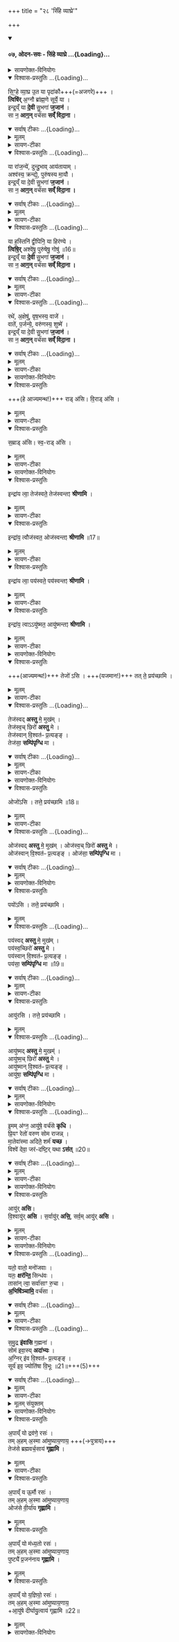 +++
title = "२८ 'सिँहे व्याघ्रे'"

+++

<div class="js_include" includetitle="false" newlevelforh1="4" unfilled url="/vedAH_yajuH/taittirIyam/sArasvata-vibhAgaH/brAhmaNam/sarva-prastutiH/2/7_ekAha-visheShAdi/07_odana-savaH_siMhe-vyAghre">
<details open><summary><h4>०७, ओदन-सवः - सिंहे व्याघ्रे ...{Loading}...</h4></summary>
<details><summary>सायणोक्त-विनियोगः</summary>

(SB) 1षष्ठे गोसवोऽभिहितः । सप्तम ओदनसवोऽभिधीयते । कल्पः - 'ओदनसवेनान्नाद्यकामो रोहिण्यां यजेत । उपव्युषं श्रपयति दर्विहोमो भवत्युदित आदित्ये सिꣳहे व्याघ्र इति चतस्र आहुतीरोदनाद्धुत्वा' इति । 
</details>
<div class="js_include" newlevelforh1="4" title="विश्वास-प्रस्तुतिः" unfilled="" url="/vedAH_yajuH/taittirIyam/sArasvata-vibhAgaH/brAhmaNam/Rk/vishvAsa-prastutiH/2/7_ekAha-visheShAdi/07_odana-savaH_siMhe-vyAghre/02_siMhe_vyAghra.md">
<details open><summary><h8>विश्वास-प्रस्तुतिः ...{Loading}...</h8></summary>

सि॒ꣳ॒हे व्या॒घ्र उ॒त या पृदा॑कौ+++(=अजगरे)+++ ।  
**त्विषि॑र्** अ॒ग्नौ ब्रा॑ह्म॒णे सूर्ये॒ या ।  
इन्द्र॒य्ँ या **दे॒वी** सु॒भगा॑ **ज॒जान॑** ।  
सा न॒ **आग॒न्** वर्च॑सा **सव्ँ विदा॒ना** ।
</details>
</div>
<div class="js_include" newlevelforh1="4" title="सर्वाष् टीकाः" unfilled="" url="/vedAH_yajuH/taittirIyam/sArasvata-vibhAgaH/brAhmaNam/Rk/sarvASh_TIkAH/2/7_ekAha-visheShAdi/07_odana-savaH_siMhe-vyAghre/02_siMhe_vyAghra.md">
<details open><summary><h8>सर्वाष् टीकाः ...{Loading}...</h8></summary>
<details><summary>मूलम्</summary>

सि॒ꣳ॒हे व्या॒घ्र उ॒त या पृदा॑कौ ।  
त्विषि॑र॒ग्नौ ब्रा॑ह्म॒णे सूर्ये॒ या ।  
इन्द्र॒य्ँया दे॒वी सु॒भगा॑ ज॒जान॑ ।  
सा न॒ आग॒न्वर्च॑सा सव्ँ विदा॒ना ।
</details>
<details><summary>सायण-टीका</summary>

तत्र प्रथमाम् ऋचम् आह -  
**पृदाकुः** मनुष्य-निगरण-समर्थो ऽजगरः ।  
सिंहादिष्व् अग्न्यादिषु च येयं **त्विषिः** अप्रधृष्यत्वलक्षणं तेजस्  
तद्-अभिमानिनी या देवो सुभगा सौभाग्ययुक्ता सती इन्द्रं परमैश्वर्ययुक्तं पुरुषं जजान उत्पादयामास । सा देवी **वर्चसा** बलेन **संविदाना** ऐकमत्यं गता सती नोऽस्मान्प्रति **आगन्** आगच्छतु ॥
</details>
</details>
</div>
<div class="js_include" newlevelforh1="4" title="विश्वास-प्रस्तुतिः" unfilled="" url="/vedAH_yajuH/taittirIyam/sArasvata-vibhAgaH/brAhmaNam/Rk/vishvAsa-prastutiH/2/7_ekAha-visheShAdi/07_odana-savaH_siMhe-vyAghre/05_yA_rAjanye.md">
<details open><summary><h8>विश्वास-प्रस्तुतिः ...{Loading}...</h8></summary>

या रा॑ज॒न्ये॑, दुन्दु॒भाव् आय॑तायाम् ।  
अश्व॑स्य॒ क्रन्द्ये॒, पुरु॑षस्य मा॒यौ ।    
इन्द्र॒य्ँ या दे॒वी सु॒भगा॑ **ज॒जान॑** ।  
सा न॒ **आग॒न्** वर्च॑सा **सव्ँ विदा॒ना ।**
</details>
</div>
<div class="js_include" newlevelforh1="4" title="सर्वाष् टीकाः" unfilled="" url="/vedAH_yajuH/taittirIyam/sArasvata-vibhAgaH/brAhmaNam/Rk/sarvASh_TIkAH/2/7_ekAha-visheShAdi/07_odana-savaH_siMhe-vyAghre/05_yA_rAjanye.md">
<details open><summary><h8>सर्वाष् टीकाः ...{Loading}...</h8></summary>
<details><summary>मूलम्</summary>

या रा॑ज॒न्ये॑ दुन्दु॒भावाय॑तायाम् ।  
अश्व॑स्य॒ क्रन्द्ये॒ पुरु॑षस्य मा॒यौ ।    
इन्द्र॒य्ँ या दे॒वी सु॒भगा॑ ज॒जान॑ ।  
सा न॒ आग॒न्वर्च॑सा सव्ँ विदा॒ना ।
</details>
<details><summary>सायण-टीका</summary>

2अथ द्वितीयामाह - **राजन्ये** क्षत्रिये **आयतायां** ताड्यमानायां **दुन्दुभौ अश्वस्य क्रन्द्ये** क्रन्दने हेषिते **पुरुषस्य मायौ** सिंहनादादिशब्दे । एतेषु या त्विषिर्गाम्भीर्यलक्षणा तदभिमानिनी । या देवीत्यादि पूवर्वत् ॥

- या देवो सुभगा सौभाग्ययुक्ता सती **इन्द्रं** परमैश्वर्ययुक्तं पुरुषं **जजान** उत्पादयामास । सा देवी वर्चसा वलेन संविदाना ऐकमत्यं गता सती नोऽस्मान्प्रति आगन् आगच्छतु ॥
</details>
</details>
</div>
<div class="js_include" newlevelforh1="4" title="विश्वास-प्रस्तुतिः" unfilled="" url="/vedAH_yajuH/taittirIyam/sArasvata-vibhAgaH/brAhmaNam/Rk/vishvAsa-prastutiH/2/7_ekAha-visheShAdi/07_odana-savaH_siMhe-vyAghre/08_yA_hastini.md">
<details open><summary><h8>विश्वास-प्रस्तुतिः ...{Loading}...</h8></summary>

या ह॒स्तिनि॑ द्वी॒पिनि॒ या हिर॑ण्ये ।  
**त्विषि॒र्** अश्वे॑षु॒ पुरु॑षेषु॒ गोषु॑ ॥16॥  
इन्द्र॒य्ँ या **दे॒वी** सु॒भगा॑ **ज॒जान॑** ।  
सा न॒ **आग॒न्** वर्च॑सा **सव्ँ विदा॒ना ।**
</details>
</div>
<div class="js_include" newlevelforh1="4" title="सर्वाष् टीकाः" unfilled="" url="/vedAH_yajuH/taittirIyam/sArasvata-vibhAgaH/brAhmaNam/Rk/sarvASh_TIkAH/2/7_ekAha-visheShAdi/07_odana-savaH_siMhe-vyAghre/08_yA_hastini.md">
<details open><summary><h8>सर्वाष् टीकाः ...{Loading}...</h8></summary>
<details><summary>मूलम्</summary>

या ह॒स्तिनि॑ द्वी॒पिनि॒ या हिर॑ण्ये ।  
त्विषि॒रश्वे॑षु॒ पुरु॑षेषु॒ गोषु॑ ॥16॥  
इन्द्र॒य्ँया दे॒वी सु॒भगा॑ ज॒जान॑ ।  
सा न॒ आग॒न्वर्च॑सा सव्ँ विदा॒ना ।
</details>
<details><summary>सायण-टीका</summary>

3अथ तृतीयामृचमाह - नगरे जातस्तत्रैव वर्तमानो **हस्ती** । अरण्ये जातस्तत्रैव वर्तमानो **द्वीपीत्य्** अवान्तरभेदः । **द्वीपी** मृगान्तरं वा । हस्त्यादिष्वश्वादिषु च या त्विषिर्महार्घत्वलक्षणा तदभिमानिनी । या देवीत्यादि पूर्वत् ॥

- या देवो सुभगा सौभाग्ययुक्ता सती इन्द्रं परमैश्वर्ययुक्तं पुरुषं जजान उत्पादयामास । सा देवी वर्चसा वलेन संविदाना ऐकमत्यं गता सती नोऽस्मान्प्रति आगन् आगच्छतु ॥
</details>
</details>
</div>
<div class="js_include" newlevelforh1="4" title="विश्वास-प्रस्तुतिः" unfilled="" url="/vedAH_yajuH/taittirIyam/sArasvata-vibhAgaH/brAhmaNam/Rk/vishvAsa-prastutiH/2/7_ekAha-visheShAdi/07_odana-savaH_siMhe-vyAghre/11_rathe_akhSheShu.md">
<details open><summary><h8>विश्वास-प्रस्तुतिः ...{Loading}...</h8></summary>

रथे॑, अ॒क्षेषु॑, वृष॒भस्य॒ वाजे॑ ।  
वाते॑, प॒र्जन्ये॒, वरु॑णस्य॒ शुष्मे॑ ।  
इन्द्र॒य्ँ या दे॒वी सु॒भगा॑ **ज॒जान॑** ।  
सा न॒ **आग॒न्** वर्च॑सा **सव्ँ विदा॒ना ।**
</details>
</div>
<div class="js_include" newlevelforh1="4" title="सर्वाष् टीकाः" unfilled="" url="/vedAH_yajuH/taittirIyam/sArasvata-vibhAgaH/brAhmaNam/Rk/sarvASh_TIkAH/2/7_ekAha-visheShAdi/07_odana-savaH_siMhe-vyAghre/11_rathe_akhSheShu.md">
<details open><summary><h8>सर्वाष् टीकाः ...{Loading}...</h8></summary>
<details><summary>मूलम्</summary>

रथे॑ अ॒क्षेषु॑ वृष॒भस्य॒ वाजे॑ ।  
वाते॑ प॒र्जन्ये॒ वरु॑णस्य॒ शुष्मे॑ ।  
इन्द्र॒य्ँया दे॒वी सु॒भगा॑ ज॒जान॑ ।  
सा न॒ आग॒न्वर्च॑सा सव्ँ विदा॒ना ।
</details>
<details><summary>सायण-टीका</summary>

4अथ चतुर्थीमाह - **वाजो** वेगः । **शुष्मो** बलम् । रथादिषु वातादिषु च या त्विषिः स्वस्वकार्यक्षमलक्षणा तदभिमानिनी । या देवीत्यादि पूर्ववत् ॥

- या देवो सुभगा सौभाग्ययुक्ता सती इन्द्रं परमैश्वर्ययुक्तं पुरुषं जजान उत्पादयामास । सा देवी वर्चसा वलेन संविदाना ऐकमत्यं गता सती नोऽस्मान्प्रति आगन् आगच्छतु ॥
</details>
</details>
</div>
<details><summary>सायणोक्त-विनियोगः</summary>

5कल्पः - 'राडसीत्येतैः प्रतिमन्त्रं मन्थान्कल्पयन्त्याज्यमन्थं ब्राह्मणः पयोमन्थं राजन्यो दधिमन्थं वैश्य उदमन्थं शूद्रः' इति । तान्मन्त्रानाह - 
</details>
<details open><summary>विश्वास-प्रस्तुतिः</summary>

+++(हे आज्यमन्थ!)+++ राड् अ॑सि। वि॒राड् अ॑सि ।
</details>
<details><summary>मूलम्</summary>

राड॑सि वि॒राड॑सि ।
</details>
<details><summary>सायण-टीका</summary>

हे आज्यमन्थ! त्वं राडसि राजमानोऽसि । विविधं राजत इति विराट् ।
</details>
<details open><summary>विश्वास-प्रस्तुतिः</summary>

स॒म्राड् अ॑सि। स्व॒-राड् अ॑सि ।
</details>
<details><summary>मूलम्</summary>

स॒म्राड॑सि स्व॒राड॑सि ।
</details>
<details><summary>सायण-टीका</summary>

सम्यग्राजत इति सम्राट् । स्वातन्त्र्येण राजत इति स्वराट् ॥
</details>
<details><summary>सायणोक्त-विनियोगः</summary>

6कल्पः - 'इन्द्राय त्वा तेजस्वते तेजस्वन्तं श्रीणामि' हति ब्राह्मणः सक्तुभिराज्यं श्रीत्वा 'तेजोऽसि' इत्यभिमन्त्र्य 'तत्ते प्रयच्छामि' इति यजमानाय प्रयच्छति । 'तेजस्वदस्तु मे मुखम्' इति प्रतिगृह्य भक्षयति । एवमितरेषामुतोत्तरश्रयणोऽभिमन्त्रणः प्रदानो भक्षणश्च यथालिङ्गम्' इति । तत्र श्रयणमन्त्राणां पाठस्तु - 
</details>
<details open><summary>विश्वास-प्रस्तुतिः</summary>

इन्द्रा॑य त्वा॒ तेज॑स्वते॒ तेज॑स्वन्तꣵ **श्रीणामि** ।  
</details>
<details><summary>मूलम्</summary>

इन्द्रा॑य त्वा॒ तेज॑स्वते॒ तेज॑स्वन्तꣵ श्रीणामि ।  
</details>
<details><summary>सायण-टीका</summary>

हे आज्यमन्थ! त्वां तेजोयुक्तेन्द्रार्थं तेजस्वन्तं त्वां सक्तुभिस्सह श्रीणामि पचामि । आज्यस्य तेजोरूपत्वेन तेजस्त्वम् । एवं पयोमन्थादिषु योज्यम् ।
</details>
<details open><summary>विश्वास-प्रस्तुतिः</summary>

इन्द्रा॑य॒ त्वौज॑स्वत॒ ओज॑स्वन्तꣵ **श्रीणामि** ॥17॥  
</details>
<details><summary>मूलम्</summary>

इन्द्रा॑य॒ त्वौज॑स्वत॒ ओज॑स्वन्तꣵ श्रीणामि ॥17॥  
</details>
<details><summary>सायण-टीका</summary>

ओजसे बलहेतुवात्पयोमन्थ ओजस्वान् ।
</details>
<details open><summary>विश्वास-प्रस्तुतिः</summary>

इन्द्रा॑य त्वा॒ पय॑स्वते॒ पय॑स्वन्तꣵ **श्रीणामि** ।
</details>
<details><summary>मूलम्</summary>

इन्द्रा॑य त्वा॒ पय॑स्वते॒ पय॑स्वन्तꣵ श्रीणामि ।
</details>
<details><summary>सायण-टीका</summary>

दर्शेऽष्टौ च 'ऐन्द्रं पयः' इत्याम्नानादिन्द्रस्य पयस्वत्त्वम् । दधिमन्थस्य पयोविकारत्वेन पयस्वत्त्वम् ।
</details>
<details open><summary>विश्वास-प्रस्तुतिः</summary>

इन्द्रा॑य॒ त्वाऽऽयु॑ष्मत॒ आयु॑ष्मन्तꣵ **श्रीणामि** ।
</details>
<details><summary>मूलम्</summary>

इन्द्रा॑य॒ त्वाऽऽयु॑ष्मत॒ आयु॑ष्मन्तꣵ श्रीणामि ।
</details>
<details><summary>सायण-टीका</summary>

चिरजीवित्वादिन्द्रस्यायुष्मत्त्वम् । उदमन्थस्यायुर्हेतुत्वादायुष्मत्त्वम् ॥
</details>
<details><summary>सायणोक्त-विनियोगः</summary>

7आज्यमन्थस्याभिमन्त्रणादींस् त्रीन् मन्त्रानाह - 
</details>
<details open><summary>विश्वास-प्रस्तुतिः</summary>

+++(आज्यमन्थ!)+++ तेजो॑ ऽसि ।
+++(यजमान!)+++ तत् ते॒ प्रय॑च्छामि ।
</details>
<details><summary>मूलम्</summary>

तेजो॑ऽसि ।  
तत्ते॒ प्रय॑च्छामि ।
</details>
<details><summary>सायण-टीका</summary>

हे आज्यमन्थ! त्वं तेजोरूपोऽसि ।  
हे यजमान! तन्मन्थद्रव्यं ते तुभ्यं प्रयच्छामि ।
</details>
<div class="js_include" newlevelforh1="4" title="विश्वास-प्रस्तुतिः" unfilled="" url="/vedAH_yajuH/taittirIyam/sArasvata-vibhAgaH/brAhmaNam/Rk/vishvAsa-prastutiH/2/7_ekAha-visheShAdi/07_odana-savaH_siMhe-vyAghre/38_tejasvad_astu.md">
<details open><summary><h8>विश्वास-प्रस्तुतिः ...{Loading}...</h8></summary>

तेज॑स्वद् **अस्तु** मे॒ मुख॑म् ।  
तेज॑स्व॒च् छिरो॑ **अस्तु** मे ।  
तेज॑स्वान् वि॒श्वत॑ᳶ प्र॒त्यङ्ङ् ।  
तेज॑सा॒ **सम्पि॑पृग्धि** मा ।
</details>
</div>
<div class="js_include" newlevelforh1="4" title="सर्वाष् टीकाः" unfilled="" url="/vedAH_yajuH/taittirIyam/sArasvata-vibhAgaH/brAhmaNam/Rk/sarvASh_TIkAH/2/7_ekAha-visheShAdi/07_odana-savaH_siMhe-vyAghre/38_tejasvad_astu.md">
<details open><summary><h8>सर्वाष् टीकाः ...{Loading}...</h8></summary>
<details><summary>मूलम्</summary>

तेज॑स्वदस्तु मे॒ मुख॑म् ।  
तेज॑स्व॒च्छिरो॑ अस्तु मे ।
तेज॑स्वान् वि॒श्वत॑ᳶ प्र॒त्यङ्ङ् ।  
तेज॑सा॒ सम्पि॑पृग्धि मा ।
</details>
<details><summary>सायण-टीका</summary>

मे मम यजमानस्य मुखं तेजोयुक्तमस्तु ।

शिरोऽपि तेजस्वदस्तु ।

हे मन्थ! त्वं तेजस्वान्भूत्वा विश्वतः सर्वस्मात्प्रत्यङ् प्रत्यासन्नस्सन्मां तेजसा संपिपृग्धि संपृक्तं कुरु ॥
</details>
</details>
</div>
<details><summary>सायणोक्त-विनियोगः</summary>

8-9पयोमन्थस्याभिमन्त्रणादींस्त्रीन्मन्त्रानाह - 
</details>
<details open><summary>विश्वास-प्रस्तुतिः</summary>

ओजो॑ऽसि ।
तत्ते॒ प्रय॑च्छामि ॥18॥  
</details>
<details><summary>मूलम्</summary>

ओजो॑ऽसि ।
तत्ते॒ प्रय॑च्छामि ॥18॥  
</details>
<details><summary>सायण-टीका</summary>

ओजो बलम् । अन्यत्पूर्ववद्व्याख्येयम् ।
</details>
<div class="js_include" newlevelforh1="4" title="विश्वास-प्रस्तुतिः" unfilled="" url="/vedAH_yajuH/taittirIyam/sArasvata-vibhAgaH/brAhmaNam/Rk/vishvAsa-prastutiH/2/7_ekAha-visheShAdi/07_odana-savaH_siMhe-vyAghre/45_ojasvad_astu.md">
<details open><summary><h8>विश्वास-प्रस्तुतिः ...{Loading}...</h8></summary>

ओज॑स्वद् **अस्तु** मे॒ मुख॑म् ।
ओज॑स्व॒च् छिरो॑ **अस्तु** मे ।  
ओज॑स्वान् वि॒श्वत॑ᳶ प्र॒त्यङ्ङ् ।
ओज॑सा॒ **सम्पि॑पृग्धि** मा ।
</details>
</div>
<div class="js_include" newlevelforh1="4" title="सर्वाष् टीकाः" unfilled="" url="/vedAH_yajuH/taittirIyam/sArasvata-vibhAgaH/brAhmaNam/Rk/sarvASh_TIkAH/2/7_ekAha-visheShAdi/07_odana-savaH_siMhe-vyAghre/45_ojasvad_astu.md">
<details open><summary><h8>सर्वाष् टीकाः ...{Loading}...</h8></summary>
<details><summary>मूलम्</summary>

ओज॑स्वदस्तु मे॒ मुख॑म् ।
ओज॑स्व॒च्छिरो॑ अस्तु मे ।  
ओज॑स्वान् वि॒श्वत॑ᳶ प्र॒त्यङ्ङ् ।
ओज॑सा॒ सम्पि॑पृग्धि मा ।
</details>
</details>
</div>
<details><summary>सायणोक्त-विनियोगः</summary>

दधिमन्थस्याभिमन्त्रणादींस्त्रीन्मन्त्रानाह - दधिमन्थस्य पयोविकारत्वात्पयस्त्वम् ।
</details>
<details open><summary>विश्वास-प्रस्तुतिः</summary>

पयो॑ऽसि ।
तत्ते॒ प्रय॑च्छामि ।
</details>
<details><summary>मूलम्</summary>

पयो॑ऽसि ।
तत्ते॒ प्रय॑च्छामि ।
</details>
<div class="js_include" newlevelforh1="4" title="विश्वास-प्रस्तुतिः" unfilled="" url="/vedAH_yajuH/taittirIyam/sArasvata-vibhAgaH/brAhmaNam/Rk/vishvAsa-prastutiH/2/7_ekAha-visheShAdi/07_odana-savaH_siMhe-vyAghre/50_payasvad_astu.md">
<details open><summary><h8>विश्वास-प्रस्तुतिः ...{Loading}...</h8></summary>

पय॑स्वद् **अस्तु** मे॒ मुख॑म् ।  
पय॑स्व॒च्छिरो॑ **अस्तु** मे ।   
पय॑स्वान् वि॒श्वत॑ᳶ प्र॒त्यङ्ङ् ।   
पय॑सा॒ **सम्पि॑पृग्धि** मा ॥19॥
</details>
</div>
<div class="js_include" newlevelforh1="4" title="सर्वाष् टीकाः" unfilled="" url="/vedAH_yajuH/taittirIyam/sArasvata-vibhAgaH/brAhmaNam/Rk/sarvASh_TIkAH/2/7_ekAha-visheShAdi/07_odana-savaH_siMhe-vyAghre/50_payasvad_astu.md">
<details open><summary><h8>सर्वाष् टीकाः ...{Loading}...</h8></summary>
<details><summary>मूलम्</summary>

पय॑स्वदस्तु मे॒ मुख॑म् ।  
पय॑स्व॒च्छिरो॑ अस्तु मे ।   
पय॑स्वान् वि॒श्वत॑ᳶ प्र॒त्यङ्ङ् ।   
पय॑सा॒ सम्पि॑पृग्धि मा ॥19॥
</details>
<details><summary>सायण-टीका</summary>

मुखस्य पयोभिजित्वात्पयस्वत्त्वम् । शिरश्शब्देन कृत्स्नो देह उपलक्ष्यते । तस्य पयोजन्यशक्तिमत्त्वात्पयस्वत्वम् । अन्यत्पूर्ववत् ॥
</details>
</details>
</div>
<details open><summary>विश्वास-प्रस्तुतिः</summary>

आयु॑रसि ।
तत्ते॒ प्रय॑च्छामि ।
</details>
<details><summary>मूलम्</summary>

आयु॑रसि ।
तत्ते॒ प्रय॑च्छामि ।
</details>
<div class="js_include" newlevelforh1="4" title="विश्वास-प्रस्तुतिः" unfilled="" url="/vedAH_yajuH/taittirIyam/sArasvata-vibhAgaH/brAhmaNam/Rk/vishvAsa-prastutiH/2/7_ekAha-visheShAdi/07_odana-savaH_siMhe-vyAghre/55_AyuShmad_astu.md">
<details open><summary><h8>विश्वास-प्रस्तुतिः ...{Loading}...</h8></summary>

आयु॑ष्मद् **अस्तु** मे॒ मुखम्॑ ।  
आयु॑ष्म॒च् छिरो॑ **अस्तु** मे ।   
आयु॑ष्मान् वि॒श्वत॑ᳶ प्र॒त्यङ्ङ् ।   
आयु॑षा॒ **सम्पि॑पृग्धि** मा ।
</details>
</div>
<div class="js_include" newlevelforh1="4" title="सर्वाष् टीकाः" unfilled="" url="/vedAH_yajuH/taittirIyam/sArasvata-vibhAgaH/brAhmaNam/Rk/sarvASh_TIkAH/2/7_ekAha-visheShAdi/07_odana-savaH_siMhe-vyAghre/55_AyuShmad_astu.md">
<details open><summary><h8>सर्वाष् टीकाः ...{Loading}...</h8></summary>
<details><summary>मूलम्</summary>

आयु॑ष्मदस्तु मे॒ मुखम्॑ ।  
आयु॑ष्म॒च्छिरो॑ अस्तु मे ।   
आयु॑ष्मान् वि॒श्वत॑ᳶ प्र॒त्यङ्ङ् ।   
आयु॑षा॒ सम्पि॑पृग्धि मा ।
</details>
</details>
</div>
<details><summary>सायणोक्त-विनियोगः</summary>

10-11उदमन्थस्याभिमन्त्रणादींस्त्रीन्मन्त्रानाह - उदमन्थस्यायुर्हेतुत्वादायुष्ट्वम् । अन्यत्पर्वूवत् । कल्पः - 'ओदनशेषं यजमानः प्राश्नाति, इममग्न आयुषे वर्चसे कृधीति प्राश्नन्तमभिमन्त्रयते' इति । 
</details>
<div class="js_include" newlevelforh1="4" title="विश्वास-प्रस्तुतिः" unfilled="" url="/vedAH_yajuH/taittirIyam/sArasvata-vibhAgaH/brAhmaNam/Rk/vishvAsa-prastutiH/2/7_ekAha-visheShAdi/07_odana-savaH_siMhe-vyAghre/58_imam_agna.md">
<details open><summary><h8>विश्वास-प्रस्तुतिः ...{Loading}...</h8></summary>

इ॒मम् अ॑ग्न॒ आयु॑षे॒ वर्च॑से **कृधि** ।  
प्रि॒यꣳ रेतो॑ वरुण सोम राजन्न् ।  
मा॒तेवा॑स्मा अदिते॒ शर्म॑ **यच्छ** ।  
विश्वे॑ देवा॒ जर॑-दष्टि॒र् यथा **ऽस॑त्** ॥20॥
</details>
</div>
<div class="js_include" newlevelforh1="4" title="सर्वाष् टीकाः" unfilled="" url="/vedAH_yajuH/taittirIyam/sArasvata-vibhAgaH/brAhmaNam/Rk/sarvASh_TIkAH/2/7_ekAha-visheShAdi/07_odana-savaH_siMhe-vyAghre/58_imam_agna.md">
<details open><summary><h8>सर्वाष् टीकाः ...{Loading}...</h8></summary>
<details><summary>मूलम्</summary>

इ॒मम॑ग्न॒ आयु॑षे॒ वर्च॑से कृधि ।  
प्रि॒यꣳ रेतो॑ वरुण सोम राजन्न् ।  
मा॒तेवा॑स्मा अदिते॒ शर्म॑ यच्छ ।  
विश्वे॑ देवा॒ जर॑दष्टि॒र्यथाऽस॑त् ॥20॥
</details>
<details><summary>सायण-टीका</summary>

पाठस्तु - हेऽग्ने! इमं यजमानमायुषे दीर्घायुष्ट्वाय वर्चसे बलाय च कृधि समर्थं कुरु । हे वरुण! प्रियं कृधि अभीष्टं कुरु । हे सोम राजन्! रेतः कृधि प्रजोत्पादनसामर्थ्यं कुरु । हेऽदिते! अस्मै यजमानाय मातेव शर्म यच्छ सुखं देहि । हे विश्वेदेवाः! अयं यजमानः जरदष्टिर्यथा सत् जराप्राप्तिमान्यथा भवति, तथा कुर्वन्तु चिरजीविनं कुर्वन्त्वित्यर्थः ॥
</details>
</details>
</div>
<details><summary>सायणोक्त-विनियोगः</summary>

12कल्पः - 'हिरण्यं यजमानाय बध्नाति' 'आयुरसि विश्वायुरसि' इत्याबध्यमानो जपति' इति । 
</details>
<details open><summary>विश्वास-प्रस्तुतिः</summary>

आयु॑र् **असि**।  
वि॒श्वायु॑र् **असि** ।
स॒र्वायु॑र् **असि॒**, सर्व॒म् आयु॑र् **असि** ।
</details>
<details><summary>मूलम्</summary>

आयु॑रसि वि॒श्वायु॑रसि ।
स॒र्वायु॑रसि॒ सर्व॒मायु॑रसि ।
</details>
<details><summary>सायण-टीका</summary>

पाठस्तु - हे हिरण्य! त्वमायुर्हेतुरमि ।

न केवलं ममैवायुर्हेतुः किंतु विश्वेषां मनुष्याणां सर्वेषां देवानां चायुर्हेतुरसि । तस्मात्त्वमेव सर्वायुरसि ॥
</details>
<details><summary>सायणोक्त-विनियोगः</summary>

13कल्पः - 'तैरेनं संसृष्टैरभिषिञ्चति यतो वातो मनोजवाः' इति । तैः अपां ग्रहैः । 
</details>
<div class="js_include" newlevelforh1="4" title="विश्वास-प्रस्तुतिः" unfilled="" url="/vedAH_yajuH/taittirIyam/sArasvata-vibhAgaH/brAhmaNam/Rk/vishvAsa-prastutiH/2/7_ekAha-visheShAdi/07_odana-savaH_siMhe-vyAghre/66_yato_vAto.md">
<details open><summary><h8>विश्वास-प्रस्तुतिः ...{Loading}...</h8></summary>

यतो॒ वातो॒ मनो॑जवाः ।   
यतः॒ **क्षर॑न्ति॒** सिन्ध॑वः ।  
तासा॑न् त्वा॒ सर्वा॑साꣳ रु॒चा ।  
**अ॒भिषि॑ञ्चामि॒** वर्च॑सा ।
</details>
</div>
<div class="js_include" newlevelforh1="4" title="सर्वाष् टीकाः" unfilled="" url="/vedAH_yajuH/taittirIyam/sArasvata-vibhAgaH/brAhmaNam/Rk/sarvASh_TIkAH/2/7_ekAha-visheShAdi/07_odana-savaH_siMhe-vyAghre/66_yato_vAto.md">
<details open><summary><h8>सर्वाष् टीकाः ...{Loading}...</h8></summary>
<details><summary>मूलम्</summary>

यतो॒ वातो॒ मनो॑जवाः ।   
यतः॒ क्षर॑न्ति॒ सिन्ध॑वः ।  
तासा॑न्त्वा॒ सर्वा॑साꣳ रु॒चा ।  
अ॒भिषि॑ञ्चामि॒ वर्च॑सा ।
</details>
<details><summary>सायण-टीका</summary>

पाठस्तु - यतो यस्या रुचो दीप्तेर्वेगवान्वातः प्रवर्तते । पुनरपि यतः सिन्धवो नद्यो मनोजवा मनोवेगयुक्ताः सत्यः क्षरन्ति प्रवहन्ति । तासां सर्वासामपां संबन्धिन्या रुचा त्वां यजमानं वर्चसा बलनिमित्तमभिषिञ्चामि ॥
</details>
</details>
</div>
<div class="js_include" newlevelforh1="4" title="विश्वास-प्रस्तुतिः" unfilled="" url="/vedAH_yajuH/taittirIyam/sArasvata-vibhAgaH/brAhmaNam/Rk/vishvAsa-prastutiH/2/7_ekAha-visheShAdi/07_odana-savaH_siMhe-vyAghre/69_samudra_ivAsi.md">
<details open><summary><h8>विश्वास-प्रस्तुतिः ...{Loading}...</h8></summary>

स॒मु॒द्र **इ॑वासि** ग॒ह्मना॑ ।  
सोम॑ इवा॒स्य् **अदा॑भ्यः** ।  
अ॒ग्निर् इ॑व वि॒श्वत॑ᳶ प्र॒त्यङ्ङ् ।  
सूर्य॑ इव॒ ज्योति॑षा वि॒भूः ॥21॥+++(5)+++
</details>
</div>
<div class="js_include" newlevelforh1="4" title="सर्वाष् टीकाः" unfilled="" url="/vedAH_yajuH/taittirIyam/sArasvata-vibhAgaH/brAhmaNam/Rk/sarvASh_TIkAH/2/7_ekAha-visheShAdi/07_odana-savaH_siMhe-vyAghre/69_samudra_ivAsi.md">
<details open><summary><h8>सर्वाष् टीकाः ...{Loading}...</h8></summary>
<details><summary>मूलम्</summary>

स॒मु॒द्र इ॑वासि ग॒ह्मना॑ ।  
सोम॑ इवा॒स्यदा॑भ्यः ।  
अ॒ग्निरि॑व वि॒श्वत॑ᳶ प्र॒त्यङ्ङ् ।  
सूर्य॑ इव॒ ज्योति॑षा वि॒भूः ॥21॥
</details>
<details><summary>सायण-टीका</summary>

14कल्पः - 'समुद्र इवासि गह्मनेत्येनमभिमन्त्र्य' इति । पाठस्तु - हे यजमान! त्वं गह्मना गाम्भीर्येण समुद्र इवासि समुद्रसमोऽसि । सोमवददाभ्यः केनाप्यधृष्योऽसि । अग्निरिव विश्वतः सर्वस्मात् प्रत्यङ् प्रत्यासन्नः असि । अग्निर्ह्युदरमध्यवर्तित्वात्प्रत्यासन्नः । सूर्य इव ज्योतिषा व्याप्तोऽसि ॥
</details>
<details><summary>मूलम् संयुक्तम्</summary>

अ॒पाय्ँ यो द्रव॑णे॒ रसः॑ ।तम॒हम॒स्मा आ॑मुष्याय॒णाय॑ ।तेज॑से ब्रह्मवर्च॒साय॑ गृह्णामि ।  

अ॒पाय्ँय ऊ॒र्मौ रसः॑ । तम॒हम॒स्मा आ॑मुष्याय॒णाय॑  ।ओज॑से वी॒र्या॑य गृह्णामि ।   


अ॒पाय्ँ यो म॑ध्य॒तो रसः॑ । तम॒हम॒स्मा आ॑मुष्याय॒णाय॑ । पुष्ट्यै॑ प्र॒जन॑नाय गृह्णामि ।   

अ॒पाय्ँ यो य॒ज्ञियो॒ रसः॑ । तम॒हम॒स्मा आ॑मुष्याय॒णाय॑ । आयु॑षे दीर्घायु॒त्वाय॑ गृह्णामि ॥22॥
</details>
</details>
</div>
<details><summary>सायणोक्त-विनियोगः</summary>

13कल्पः - “अपां ग्रहान्गृह्णन्ति ये मन्थान्कल्पयन्ति 'अपां यो द्रवणे रसः' इत्येतैः प्रतिमन्त्रम्” इति । तानेतांश्चतुरो मन्त्रानाह - 
</details>
<details open><summary>विश्वास-प्रस्तुतिः</summary>

अ॒पाय्ँ यो द्रव॑णे॒ रसः॑ ।  
तम् अ॒हम् अ॒स्मा आ॑मुष्याय॒णाय॒ +++(→पुत्राय)+++  
तेज॑से ब्रह्मवर्च॒साय॑ **गृह्णामि** ।   
</details>
<details><summary>मूलम्</summary>

अ॒पाय्ँ यो द्रव॑णे॒ रसः॑ ।  
तम॒हम॒स्मा आ॑मुष्याय॒णाय॒ तेज॑से ब्रह्मवर्च॒साय॑ गृह्णामि ।   
</details>
<details><summary>सायण-टीका</summary>

अपां संबन्धिनि द्रवणे द्रवीभावे **यो रसः** सारः  
तं रसम् **अहम् आमुष्यायणाय** अमुष्य देवदत्तस्य पुत्रायास्मै यज्ञदत्ताख्याय यजमानाय  
तेजोब्रह्मवर्चसयोः सिद्ध्यर्थं गृह्णामि । एवमुत्तरे त्रयो मन्त्रा व्याख्येयाः ।  
</details>
<details open><summary>विश्वास-प्रस्तुतिः</summary>

अ॒पाय्ँ य ऊ॒र्मौ रसः॑ ।   
तम् अ॒हम् अ॒स्मा आ॑मुष्याय॒णाय॒  
ओज॑से वी॒र्या॑य **गृह्णामि** ।   
</details>
<details><summary>मूलम्</summary>

अ॒पाय्ँय ऊ॒र्मौ रसः॑ ।   
तम॒हम॒स्मा आ॑मुष्याय॒णाय॒ ओज॑से वी॒र्या॑य गृह्णामि ।   

</details>
<details open><summary>विश्वास-प्रस्तुतिः</summary>

अ॒पाय्ँ यो म॑ध्य॒तो रसः॑ ।  
तम् अ॒हम् अ॒स्मा आ॑मुष्याय॒णाय॒  
पुष्ट्यै॑ प्र॒जन॑नाय **गृह्णामि** ।  
</details>
<details><summary>मूलम्</summary>

अ॒पाय्ँ यो म॑ध्य॒तो रसः॑ ।  
तम॒हम॒स्मा आ॑मुष्याय॒णाय॒ पुष्ट्यै॑ प्र॒जन॑नाय गृह्णामि ।  
</details>
<details open><summary>विश्वास-प्रस्तुतिः</summary>

अ॒पाय्ँ यो य॒ज्ञियो॒ रसः॑ ।  
तम् अ॒हम् अ॒स्मा आ॑मुष्याय॒णाय॒  
+आ॒यु॑षे दीर्घायु॒त्वाय॑ गृह्णामि ॥22॥  
</details>
<details><summary>मूलम्</summary>

अ॒पाय्ँ यो य॒ज्ञियो॒ रसः॑ ।  
तम॒हम॒स्मा आ॑मुष्याय॒णाया॒यु॑षे दीर्घायु॒त्वाय॑ गृह्णामि ॥22॥  
</details>
<details><summary>सायणोक्त-विनियोगः</summary>

अत्र विनियोगसंग्रहः-   

स्यादोदनसवे होमः सिंहे मन्त्रचतुष्टयात् ॥  
राट्चतुर्भिश्चतुर्मन्थान्कल्पयेद्ब्राह्मणादयः ॥ १ ॥  

आज्यं क्षीरं दधि जलं द्रव्याण्येषां क्रमादिह ॥  
श्रीणन्ति सक्तुभिर्मन्थानिन्द्रायेति चतुष्टयान् ॥ २ ॥  

तेजोऽसीत्याज्यमन्थस्य मन्त्रणं तत्त इत्यतः ॥  
तं मन्थं स्वामिने दद्यात्तेजस्वद्भक्षयेदतः ॥ ३ ॥  

क्षीरादिमन्थेऽप्योजोऽसीत्यादिमन्त्रास्तथैव हि ॥  
खादन्तं मन्त्रयेच्चेममायुस्तु स्वामिनो जपः ॥ ४ ॥  

यतोऽभिषिच्याभिषिक्तं समुद्रो मन्त्रयेत हि ॥  
अपामित्यभिषेकाय गृह्णन्ति हि नलग्रहान् ॥  
अनुवाके सप्तमेऽस्मिन्मन्त्रा द्वात्रिंशदीरिताः ॥ ५ ॥

इति श्रीमत्सायणाचार्यविरचिते माधवीये वेदार्थप्रकाशे कृष्णयजुर्वेदीयतैत्तिरीयब्राह्मणभाष्ये द्वितीयाष्टके सप्तमप्रपाठके सप्तमोऽनुवाकः ॥  
</details>
</details>
</div>
